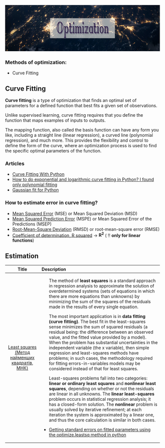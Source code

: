 <img src="https://raw.githubusercontent.com/ElizaLo/Data-Science/master/img/Optimization.png" width="900" height="150">

### Methods of optimization:

- Curve Fitting

## Curve Fitting

**Curve fitting** is a type of optimization that finds an optimal set of parameters for a defined function that best fits a given set of observations.

Unlike supervised learning, curve fitting requires that you define the function that maps examples of inputs to outputs.

The mapping function, also called the basis function can have any form you like, including a straight line (linear regression), a curved line (polynomial regression), and much more. This provides the flexibility and control to define the form of the curve, where an optimization process is used to find the specific optimal parameters of the function.

### Articles 

- [Curve Fitting With Python](https://machinelearningmastery.com/curve-fitting-with-python/)
- [How to do exponential and logarithmic curve fitting in Python? I found only polynomial fitting](https://stackoverflow.com/questions/3433486/how-to-do-exponential-and-logarithmic-curve-fitting-in-python-i-found-only-poly)
- [Gaussian fit for Python](https://stackoverflow.com/questions/19206332/gaussian-fit-for-python/19207683)

### How to estimate error in curve fitting?

- [Mean Squared Error](https://en.wikipedia.org/wiki/Mean_squared_error) (MSE) or Mean Squared Deviation (MSD)
- [Mean Squared Prediction Error](https://en.wikipedia.org/wiki/Mean_squared_prediction_error) (MSPE) or Mean Squared Error of the Predictions (MSEP)
- [Root-Mean-Square Deviation](https://en.wikipedia.org/wiki/Root-mean-square_deviation) (RMSD) or root-mean-square error (RMSE)
- [Coefficient of determination, R squared](https://en.wikipedia.org/wiki/Coefficient_of_determination) -> **R<sup>2</sup>** ( ‼️ **only for linear functions**)

## Estimation

| Title | Description |
| :---: | :--- |
|[Least squares (Метод найменших квадратів, МНК)](https://en.wikipedia.org/wiki/Least_squares)|<ul><p>The method of **least squares** is a standard approach in regression analysis to approximate the solution of overdetermined systems (sets of equations in which there are more equations than unknowns) by minimizing the sum of the squares of the residuals made in the results of every single equation.</p><p></p>The most important application is in **data fitting (curve fitting)**. The best fit in the least-squares sense minimizes the sum of squared residuals (a residual being: the difference between an observed value, and the fitted value provided by a model). When the problem has substantial uncertainties in the independent variable (the x variable), then simple regression and least-squares methods have problems; in such cases, the methodology required for fitting errors-in-variables models may be considered instead of that for least squares.</p><p> Least-squares problems fall into two categories: **linear or ordinary least squares** and **nonlinear least squares**, depending on whether or not the residuals are linear in all unknowns. The **linear least-squares** problem occurs in statistical regression analysis; it has a closed-form solution. The **nonlinear** problem is usually solved by iterative refinement; at each iteration the system is approximated by a linear one, and thus the core calculation is similar in both cases.</p><li>[Getting standard errors on fitted parameters using the optimize.leastsq method in python](https://stackoverflow.com/questions/14581358/getting-standard-errors-on-fitted-parameters-using-the-optimize-leastsq-method-i)</li></ul>|
